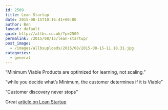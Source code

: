 ```yaml
---
id: 2509
title: Lean Startup
date: 2015-08-15T10:16:41+00:00
author: Ben
layout: default
guid: http://allbs.co.uk/?p=2509
permalink: /2015/08/15/lean-startup/
post_image:
  - /images/allbsuploads/2015/08/2015-08-15-11.18.31.jpg
categories:
  - general
---
```

&#8220;Minimum Viable Products are optimized for learning, not scaling.&#8221;

&#8220;while you decide what’s Minimum, the customer determines if it is Viable&#8221;

&#8220;Customer discovery never stops&#8221;

Great <a href="https://medium.com/@davidjbland/7-things-i-ve-learned-about-lean-startup-c6323d9ef19c" target="_blank">article on Lean Startup</a>

&nbsp;
